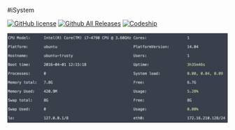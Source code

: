 #iSystem

[![GitHub license](https://img.shields.io/github/license/iFrankYang/iSystem.svg?style=flat-square)]()
[![Github All Releases](https://img.shields.io/github/downloads/iFrankYang/iSystem/total.svg?style=flat-square)]()
[![Codeship](https://img.shields.io/codeship/22f1b880-da0d-0133-5fa2-7eeed474f21b/master.svg?style=flat-square)](https://codeship.com/projects/143689)

![ScreenShot](/screenshots/iSystem.png)
